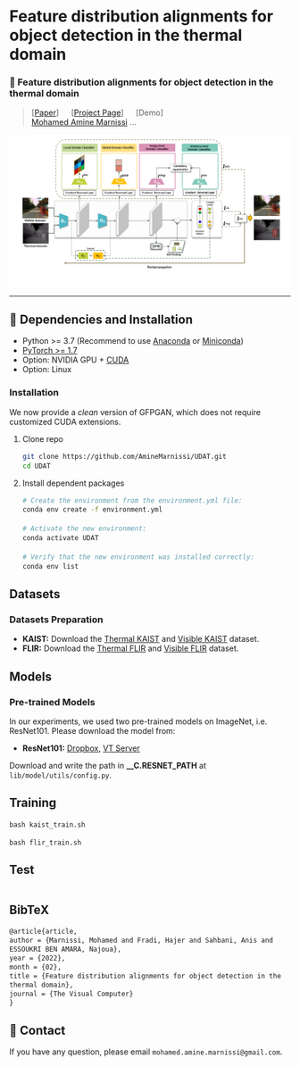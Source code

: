 # Feature distribution alignments for object detection in the thermal domain
### :book: Feature distribution alignments for object detection in the thermal domain

> [[Paper](https://arxiv.org/abs/2101.04061)] &emsp; [[Project Page](https://aminemarnissi.github.io/projects/vcj.html)] &emsp; [Demo] <br>
> [Mohamed Amine Marnissi](https://aminemarnissi.github.io/)
> ...

<p align="center">
  <img src="https://github.com/AmineMarnissi/UDAT/blob/main/journal_flowchart_juin_v1.png">
</p>

---

## :wrench: Dependencies and Installation

- Python >= 3.7 (Recommend to use [Anaconda](https://www.anaconda.com/download/#linux) or [Miniconda](https://docs.conda.io/en/latest/miniconda.html))
- [PyTorch >= 1.7](https://pytorch.org/)
- Option: NVIDIA GPU + [CUDA](https://developer.nvidia.com/cuda-downloads)
- Option: Linux

### Installation

We now provide a *clean* version of GFPGAN, which does not require customized CUDA extensions. <br>

1. Clone repo

    ```bash
    git clone https://github.com/AmineMarnissi/UDAT.git
    cd UDAT
    ```

1. Install dependent packages

    ```bash
    # Create the environment from the environment.yml file:
    conda env create -f environment.yml
    
    # Activate the new environment:
    conda activate UDAT
    
    # Verify that the new environment was installed correctly:
    conda env list
    ```

## Datasets
### Datasets Preparation
* **KAIST:** Download the [Thermal KAIST](https://drive.google.com/drive/u/3/folders/1PYr6RyLvRO5s0UPoo4bG94AhKSp7a4zL) and [Visible KAIST](https://drive.google.com/drive/u/3/folders/1XO8WwTNTzjbAvX771Pov6wGXhnJzYE1y) dataset.
* **FLIR:** Download the [Thermal FLIR](https://drive.google.com/drive/u/3/folders/1aeCO2XCXgf2f2U3B99fk4htI8-9DHdMw) and [Visible FLIR](https://drive.google.com/drive/u/3/folders/1tgI86nBdbkKMHLTpKjBSAnOTW2qdOV4B) dataset.

## Models
### Pre-trained Models
In our experiments, we used two pre-trained models on ImageNet, i.e. ResNet101. Please download the model from:
* **ResNet101:** [Dropbox](https://www.dropbox.com/s/iev3tkbz5wyyuz9/resnet101_caffe.pth?dl=0),  [VT Server](https://filebox.ece.vt.edu/~jw2yang/faster-rcnn/pretrained-base-models/resnet101_caffe.pth)

Download and write the path in **__C.RESNET_PATH** at ```lib/model/utils/config.py```.
## Training
```
bash kaist_train.sh

bash flir_train.sh
```
## Test
```
```
## BibTeX

    @article{article,
    author = {Marnissi, Mohamed and Fradi, Hajer and Sahbani, Anis and ESSOUKRI BEN AMARA, Najoua},
    year = {2022},
    month = {02},
    title = {Feature distribution alignments for object detection in the thermal domain},
    journal = {The Visual Computer}
    }

## :e-mail: Contact

If you have any question, please email `mohamed.amine.marnissi@gmail.com`.
